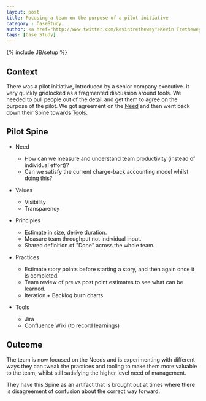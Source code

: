 ```yaml
---
layout: post
title: Focusing a team on the purpose of a pilot initiative
category : CaseStudy
author: <a href="http://www.twitter.com/kevintrethewey">Kevin Trethewey</a>
tags: [Case Study]
---
```

{% include JB/setup %}

## Context

There was a pilot initiative, introduced by a senior company executive. It very quickly gridlocked as a fragmented discussion around tools. We needed to pull people out of the detail and get them to agree on the purpose of the pilot. We got agreement on the [Need](/needs) and then went back down their Spine towards [Tools](/tools).

## Pilot Spine

* Need
  * How can we measure and understand team productivity (instead of individual effort)?
  * Can we satisfy the current charge-back accounting model whilst doing this?

* Values
  * Visibility
  * Transparency

* Principles
  * Estimate in size, derive duration.
  * Measure team throughput not individual input.
  * Shared definition of "Done" across the whole team.

* Practices
  * Estimate story points before starting a story, and then again once it is completed.
  * Team review of pre vs post point estimates to see what can be learned.
  * Iteration + Backlog burn charts

* Tools
  * Jira
  * Confluence Wiki (to record learnings)

## Outcome

The team is now focused on the Needs and is experimenting with different ways they can tweak the practices and tooling to make them more valuable to the team, whilst still satisfying the higher level need of management.

They have this Spine as an artifact that is brought out at times where there is disagreement of confusion about the correct way forward.


